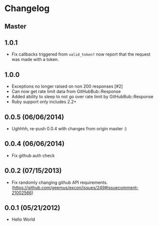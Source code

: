# Changelog

## Master

## 1.0.1

- Fix callbacks triggered from `valid_token?` now report that the request was made with a token.

## 1.0.0

- Exceptions no longer raised on non 200 responses [#2]
- Can now get rate limit data from GitHubBub::Response
- Added ability to sleep to not go over rate limit by GitHubBub::Response
- Ruby support only includes 2.2+

## 0.0.5 (06/06/2014)

- Ughhhh, re-push 0.0.4 with changes from origin master :)

## 0.0.4 (06/06/2014)

- Fix github auth check

## 0.0.2 (07/15/2013)

- Fix randomly changing github API requirements. (https://github.com/geemus/excon/issues/249#issuecomment-21002566)

## 0.0.1 (05/21/2012)

- Hello World
